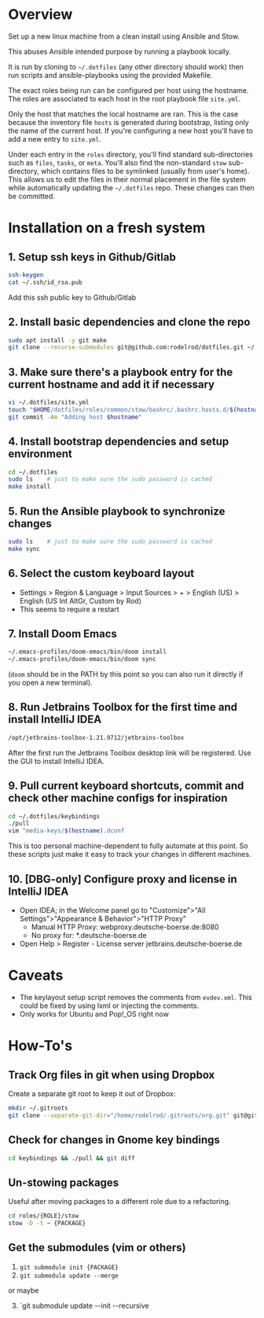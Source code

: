 # Overview

Set up a new linux machine from a clean install using Ansible and Stow.

This abuses Ansible intended purpose by running a playbook locally.

It is run by cloning to `~/.dotfiles` (any other directory should work) then run scripts and ansible-playbooks using the provided Makefile.

The exact roles being run can be configured per host using the hostname. The roles are associated to each host in the root playbook file `site.yml`.

Only the host that matches the local hostname are ran. This is the case because the inventory file `hosts` is generated during bootstrap, listing only the name of the current host. If you're configuring a new host you'll have to add a new entry to `site.yml`.

Under each entry in the `roles` directory, you'll find standard sub-directories such as `files`, `tasks`, or `meta`. You'll also find the non-standard `stow` sub-directory, which contains files to be symlinked (usually from user's home). This allows us to edit the files in their normal placement in the file system while automatically updating the `~/.dotfiles` repo. These changes can then be committed.

# Installation on a fresh system

## 1. Setup ssh keys in Github/Gitlab

```sh
ssh-keygen
cat ~/.ssh/id_rsa.pub
```

Add this ssh public key to Github/Gitlab

## 2. Install basic dependencies and clone the repo

```sh
sudo apt install -y git make
git clone --recurse-submodules git@github.com:rodelrod/dotfiles.git ~/.dotfiles
```

## 3. Make sure there's a playbook entry for the current hostname and add it if necessary

```sh
vi ~/.dotfiles/site.yml
touch "$HOME/dotfiles/roles/common/stow/bashrc/.bashrc.hosts.d/$(hostname).bashrc"
git commit -Am "Adding host $hostname"
```

## 4. Install bootstrap dependencies and setup environment

```sh
cd ~/.dotfiles
sudo ls    # just to make sure the sudo password is cached
make install

```

## 5. Run the Ansible playbook to synchronize changes

```sh
sudo ls    # just to make sure the sudo password is cached
make sync
```

## 6. Select the custom keyboard layout

- Settings > Region & Language > Input Sources > + > English (US) > English (US Int AltGr, Custom by Rod)
- This seems to require a restart

## 7. Install Doom Emacs

```sh
~/.emacs-profiles/doom-emacs/bin/doom install
~/.emacs-profiles/doom-emacs/bin/doom sync
```

(`doom` should be in the PATH by this point so you can also run it directly if
you open a new terminal).

## 8. Run Jetbrains Toolbox for the first time and install IntelliJ IDEA

```sh
/opt/jetbrains-toolbox-1.21.9712/jetbrains-toolbox
```

After the first run the Jetbrains Toolbox desktop link will be registered. Use the GUI to install IntelliJ IDEA.

## 9. Pull current keyboard shortcuts, commit and check other machine configs for inspiration

```sh
cd ~/.dotfiles/keybindings
./pull
vim "media-keys/$(hostname).dconf
```

This is too personal machine-dependent to fully automate at this point. So
these scripts just make it easy to track your changes in different machines.

## 10. [DBG-only] Configure proxy and license in IntelliJ IDEA

- Open IDEA; in the Welcome panel go to "Customize">"All Settings">"Appearance & Behavior">"HTTP Proxy"
  - Manual HTTP Proxy: webproxy.deutsche-boerse.de:8080
  - No proxy for: \*.deutsche-boerse.de
- Open Help > Register - License server jetbrains.deutsche-boerse.de

# Caveats

- The keylayout setup script removes the comments from `evdev.xml`. This could be fixed by using lxml or injecting the comments.
- Only works for Ubuntu and Pop!\_OS right now

# How-To's

## Track Org files in git when using Dropbox

Create a separate git root to keep it out of Dropbox:

```sh
mkdir ~/.gitroots
git clone --separate-git-dir="/home/rodelrod/.gitroots/org.git" git@gitlab.com:rodelrod/org.git ~/Dropbox/Org
```

## Check for changes in Gnome key bindings

```sh
cd keybindings && ./pull && git diff
```

## Un-stowing packages

Useful after moving packages to a different role due to a refactoring.

```sh
cd roles/{ROLE}/stow
stow -D -t ~ {PACKAGE}
```

## Get the submodules (vim or others)

1. `git submodule init {PACKAGE}`
2. `git submodule update --merge`

or maybe

3. `git submodule update --init --recursive
